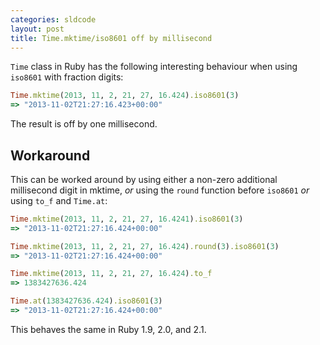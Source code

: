 ```yaml
---
categories: sldcode
layout: post
title: Time.mktime/iso8601 off by millisecond
---
```


`Time` class in Ruby has the following interesting behaviour when using `iso8601` with fraction digits:

```ruby
Time.mktime(2013, 11, 2, 21, 27, 16.424).iso8601(3)
=> "2013-11-02T21:27:16.423+00:00"
```

The result is off by one millisecond.

## Workaround

This can be worked around by using either a non-zero additional millisecond digit in mktime, *or*
using the `round` function before `iso8601` *or* using `to_f` and `Time.at`:

```ruby
Time.mktime(2013, 11, 2, 21, 27, 16.4241).iso8601(3)
=> "2013-11-02T21:27:16.424+00:00"

Time.mktime(2013, 11, 2, 21, 27, 16.424).round(3).iso8601(3)
=> "2013-11-02T21:27:16.424+00:00"

Time.mktime(2013, 11, 2, 21, 27, 16.424).to_f
=> 1383427636.424

Time.at(1383427636.424).iso8601(3)
=> "2013-11-02T21:27:16.424+00:00"
```

This behaves the same in Ruby 1.9, 2.0, and 2.1.
